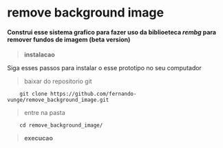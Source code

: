 # remove background image

#### Construi esse sistema grafico para fazer uso da biblioeteca ***rembg*** para remover fundos de imagem (beta version)

>**instalacao**

Siga esses passos para instalar o esse prototipo no seu computador

>baixar do repositorio git

```
    git clone https://github.com/fernando-vunge/remove_background_image.git
```

>entre na pasta

```
    cd remove_background_image/
```

>**execucao**

